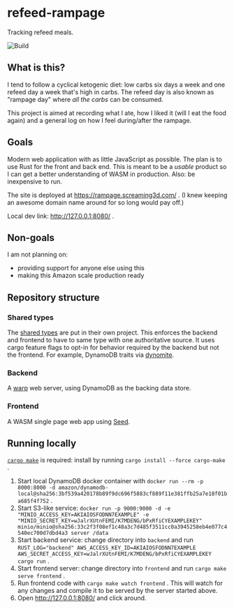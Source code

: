 # refeed-rampage

Tracking refeed meals.

![Build](https://github.com/matthewkmayer/refeed-rampage/workflows/Build/badge.svg)

## What is this?

I tend to follow a cyclical ketogenic diet: low carbs six days a week and one refeed day a week that's high in carbs. The refeed day is also known as "rampage day" where *all the carbs* can be consumed.

This project is aimed at recording what I ate, how I liked it (will I eat the food again) and a general log on how I feel during/after the rampage.

## Goals

Modern web application with as little JavaScript as possible. The plan is to use Rust for the front and back end. This is meant to be a *usable* product so I can get a better understanding of WASM in production. Also: be inexpensive to run.

The site is deployed at https://rampage.screaming3d.com/ . (I knew keeping an awesome domain name around for so long would pay off.)

Local dev link: http://127.0.0.1:8080/ .

## Non-goals

I am not planning on:

* providing support for anyone else using this
* making this Amazon scale production ready

## Repository structure

### Shared types

The [shared types](shared/) are put in their own project. This enforces the backend and frontend to have to same type with one authoritative source. It uses cargo feature flags to opt-in for behavior required by the backend but not the frontend. For example, DynamoDB traits via [dynomite](https://github.com/softprops/dynomite).

### Backend

A [warp](https://github.com/seanmonstar/warp) web server, using DynamoDB as the backing data store.

### Frontend

A WASM single page web app using [Seed](https://github.com/seed-rs/seed).

## Running locally

[`cargo make`](https://github.com/sagiegurari/cargo-make) is required: install by running `cargo install --force cargo-make` .

1. Start local DynamoDB docker container with `docker run --rm -p 8000:8000 -d amazon/dynamodb-local@sha256:3bf539a420178b89f9dc696f5883cf889f11e381ffb25a7e18f01ba685f4f752` .
2. Start S3-like service: `docker run -p 9000:9000 -d -e "MINIO_ACCESS_KEY=AKIAIOSFODNN7EXAMPLE" -e "MINIO_SECRET_KEY=wJalrXUtnFEMI/K7MDENG/bPxRfiCYEXAMPLEKEY" minio/minio@sha256:33c2f3f08ef1c48a3c7d485f3511cc0a3945258eb4e077c4540ec700d7dbd4a3 server /data`
3. Start backend service: change directory into `backend` and run `RUST_LOG="backend" AWS_ACCESS_KEY_ID=AKIAIOSFODNN7EXAMPLE AWS_SECRET_ACCESS_KEY=wJalrXUtnFEMI/K7MDENG/bPxRfiCYEXAMPLEKEY cargo run` .
4. Start frontend server: change directory into `frontend` and run `cargo make serve frontend` .
5. Run frontend code with `cargo make watch frontend` . This will watch for any changes and compile it to be served by the server started above.
6. Open http://127.0.0.1:8080/ and click around.
